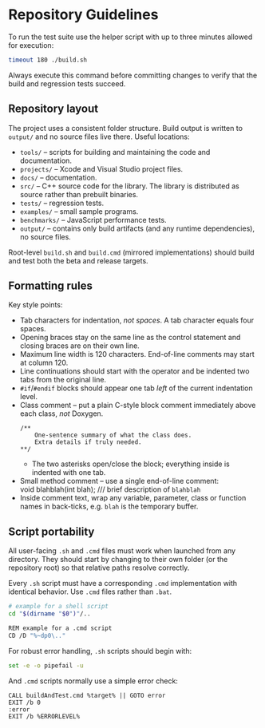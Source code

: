 # Repository Guidelines

To run the test suite use the helper script with up to three minutes allowed for execution:

```bash
timeout 180 ./build.sh
```

Always execute this command before committing changes to verify that the build and regression tests succeed.

## Repository layout
The project uses a consistent folder structure. Build output is written to `output/` and no source files live there. Useful locations:

- `tools/` – scripts for building and maintaining the code and documentation.
- `projects/` – Xcode and Visual Studio project files.
- `docs/` – documentation.
- `src/` – C++ source code for the library. The library is distributed as source rather than prebuilt binaries.
- `tests/` – regression tests.
- `examples/` – small sample programs.
- `benchmarks/` – JavaScript performance tests.
- `output/` – contains only build artifacts (and any runtime dependencies), no source files.

Root-level `build.sh` and `build.cmd` (mirrored implementations) should build and test both the beta and release targets.

## Formatting rules
Key style points:
- Tab characters for indentation, *not spaces*. A tab character equals four spaces.
- Opening braces stay on the same line as the control statement and closing braces are on their own line.
- Maximum line width is 120 characters. End-of-line comments may start at column 120.
- Line continuations should start with the operator and be indented two tabs from the original line.
- `#if`/`#endif` blocks should appear one tab *left* of the current indentation level.
- Class comment – put a plain C-style block comment immediately above each class, *not* Doxygen.  
	```
	/**
		One-sentence summary of what the class does.
		Extra details if truly needed.
	**/
	```
	* The two asterisks open/close the block; everything inside is indented with one tab.  
- Small method comment – use a single end-of-line comment:  
	void blahblah(int blah);	/// brief description of `blahblah`
- Inside comment text, wrap any variable, parameter, class or function names in back-ticks, e.g. `blah` is the temporary buffer.

## Script portability
All user-facing `.sh` and `.cmd` files must work when launched from any directory.
They should start by changing to their own folder (or the repository root) so that
relative paths resolve correctly.

Every `.sh` script must have a corresponding `.cmd` implementation with identical behavior. Use `.cmd` files rather than `.bat`.

```bash
# example for a shell script
cd "$(dirname "$0")"/..

REM example for a .cmd script
CD /D "%~dp0\.."
```

For robust error handling, `.sh` scripts should begin with:

```bash
set -e -o pipefail -u
```

And `.cmd` scripts normally use a simple error check:

```batch
CALL buildAndTest.cmd %target% || GOTO error
EXIT /b 0
:error
EXIT /b %ERRORLEVEL%
```
